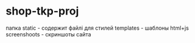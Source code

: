 # shop-tkp-proj
папка static - содержит файлі для стилей 
templates - шаблоны html+js
screenshoots - скриншоты сайта
